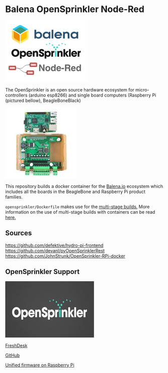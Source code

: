 # Balena OpenSprinkler Node-Red 

![logo](/docs/assets/balena-opensprinkler-node-red.png)

The OpenSprinkler is an open source hardware ecosystem for micro-controllers (arduino esp8266) and single board computers (Raspberry Pi (pictured bellow), BeagleBoneBlack)

![OSPI](/docs/assets/opensprinklerpi.jpeg)

This repository builds a docker container for the [Balena.io](balena.io) ecosystem which includes all the boards in the BeagleBone and Raspberry Pi product families.

`opensprinkler/Dockerfile` makes use for the [multi-stage builds.](https://docs.docker.com/develop/develop-images/multistage-build/) More information on the use of multi-stage builds with containers can be read [here.](https://www.balena.io/blog/multi-stage-docker-builds-for-tiny-iot-images/)

## Sources

https://github.com/defektive/hydro-pi-frontend
https://github.com/devanl/pyOpenSprinklerRest
https://github.com/JohnStrunk/OpenSprinkler-RPi-docker

## OpenSprinkler Support

![OpenSprinkler](assets/opensprinkler-dark.jpeg)

[FreshDesk](https://openthings.freshdesk.com/support/solutions/articles/5000713771-user-manual-assemble-the-laser-cut-enclosure-for-ospi)

[GitHub](https://github.com/OpenSprinkler)

[Unified firmware on Raspberry Pi](https://openthings.freshdesk.com/support/solutions/articles/5000631599-installing-and-updating-the-unified-firmware)